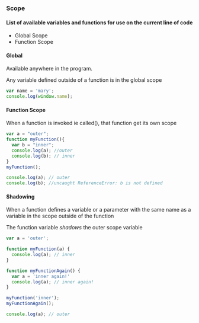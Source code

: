 ### Scope

#### List of available variables and functions for use on the current line of code

- Global Scope
- Function Scope


#### Global
Available anywhere in the program.

Any variable defined outside of a function is in the global scope

```JavaScript
var name = 'mary';
console.log(window.name);
```

#### Function Scope
When a function is invoked ie called(), that function get its own scope

```JavaScript
var a = "outer";
function myFunction(){
  var b = "inner";
  console.log(a); //outer
  console.log(b); // inner
}
myFunction();

console.log(a); // outer
console.log(b); //uncaught ReferenceError: b is not defined

```


#### Shadowing
When a function defines a variable or a parameter with the same name as a variable in the scope outside of the function

The function variable *shadows* the outer scope variable

```JavaScript
var a = 'outer';

function myFunction(a) {
  console.log(a); // inner
}

function myFunctionAgain() {
  var a = 'inner again!'
  console.log(a); // inner again!
}

myFunction('inner');
myFunctionAgain();

console.log(a); // outer

```
